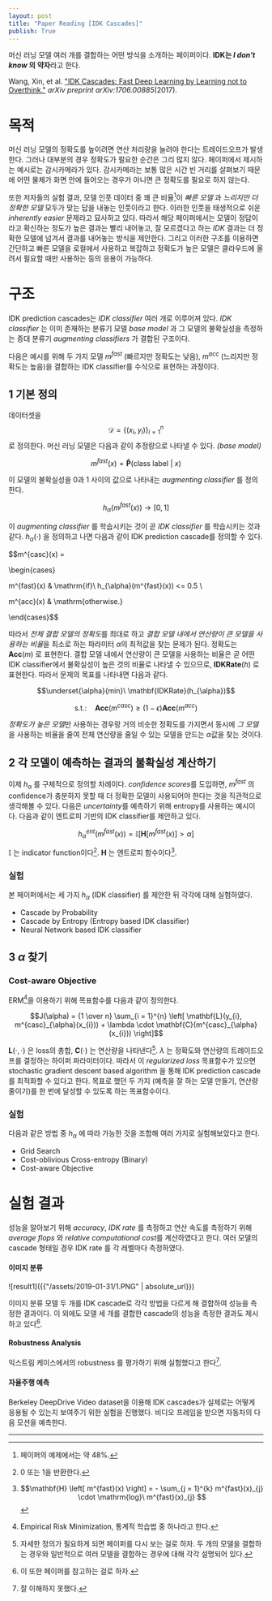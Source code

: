 ```yaml
---
layout: post
title: "Paper Reading [IDK Cascades]"
publish: True
---
```


머신 러닝 모델 여러 개를 결합하는 어떤 방식을 소개하는 페이퍼이다. **IDK는 *I don't know* 의 약자**라고 한다.

Wang, Xin, et al. ["IDK Cascades: Fast Deep Learning by Learning not to Overthink."](https://arxiv.org/abs/1706.00885) *arXiv preprint arXiv:1706.00885*(2017).

# 목적

머신 러닝 모델의 정확도를 높이려면 연산 처리량을 늘려야 한다는 트레이드오프가 발생한다. 그러나 대부분의 경우 정확도가 필요한 순간은 그리 많지 않다. 페이퍼에서 제시하는 예시로는 감시카메라가 있다. 감시카메라는 보통 많은 시간 빈 거리를 살펴보기 때문에 어떤 물체가 화면 안에 들어오는 경우가 아니면 큰 정확도를 필요로 하지 않는다.

또한 저자들의 실험 결과, 모델 인풋 데이터 중 꽤 큰 비율[^1]이 *빠른 모델* 과 *느리지만 더 정확한 모델* 모두가 맞는 답을 내놓는 인풋이라고 한다. 이러한 인풋을 태생적으로 쉬운 *inherently easier* 문제라고 묘사하고 있다. 따라서 해당 페이퍼에서는 모델이 정답이라고 확신하는 정도가 높은 결과는  빨리 내어놓고, 잘 모르겠다고 하는 *IDK* 결과는 더 정확한 모델에 넘겨서 결과를 내어놓는 방식을 제안한다. 그리고 이러한 구조를 이용하면 간단하고 빠른 모델을 로컬에서 사용하고 복잡하고 정확도가 높은 모델은 클라우드에 올려서 필요할 때만 사용하는 등의 응용이 가능하다.

[^1]: 페이퍼의 예제에서는 약 48%.

# 구조

IDK prediction cascades는 *IDK classifier* 여러 개로 이루어져 있다. *IDK classifier* 는 이미 존재하는 분류기 모델 *base model* 과 그 모델의 불확실성을 측정하는 증대 분류기 *augmenting classifiers* 가 결합된 구조이다.

다음은 예시를 위해 두 가지 모델 $m^{fast}$ (빠르지만 정확도는 낮음), $m^{acc}$ (느리지만 정확도는 높음)을 결합하는 IDK classifier를 수식으로 표현하는 과정이다.

## 1 기본 정의

데이터셋을 $$\mathcal{D} = \left\{ (x_{i}, y_{i}) \right\} ^{n}_{i = 1}$$ 로 정의한다. 머신 러닝 모델은 다음과 같이 추정량으로 나타낼 수 있다. *(base model)*

$$m^{fast} (x) = \mathbf{\hat{P}}(\mathrm{class}\ \mathrm{label}\ |\ x)$$

이 모델의 불확실성을 0과 1 사이의 값으로 나타내는 *augmenting classifier* 를 정의한다.

$$h_{\alpha}(m^{fast}(x)) \to [0, 1]$$

이 *augmenting classifier* 를 학습시키는 것이 곧 *IDK classifier* 를 학습시키는 것과 같다. $h_{\alpha}(\cdot)$ 을 정의하고 나면 다음과 같이 IDK prediction cascade를 정의할 수 있다.

$$m^{casc}(x) =

\begin{cases}

m^{fast}(x) & \mathrm{if}\ h_{\alpha}(m^{fast}(x)) <= 0.5 \\

m^{acc}(x) & \mathrm{otherwise.}

\end{cases}$$

따라서 *전체 결합 모델의 정확도*를 최대로 하고 *결합 모델 내에서 연산량이 큰 모델을 사용하는 비율*을 최소로 하는 파라미터 $\alpha$의 최적값을 찾는 문제가 된다. 정확도는 $\mathbf{Acc}(m)$ 로 표현한다. 결합 모델 내에서 연산량이 큰 모델을 사용하는 비율은 곧 어떤 IDK classifier에서 불확실성이 높은 것의 비율로 나타낼 수 있으므로, $\mathbf{IDKRate}(h)$ 로 표현한다. 따라서 문제의 목표를 나타내면 다음과 같다.

$$\underset{\alpha}{min}\ \mathbf{IDKRate}(h_{\alpha})$$

$$\mathrm{s.t.:}\quad \mathbf{Acc}(m^{casc}) \ge (1 - \epsilon)\mathbf{Acc}(m^{acc})$$

*정확도가 높은 모델*만 사용하는 경우랑 거의 비슷한 정확도를 가지면서 동시에 *그 모델*을 사용하는 비율을 줄여 전체 연산량을 줄일 수 있는 모델을 만드는 $\alpha$값을 찾는 것이다.

## 2 각 모델이 예측하는 결과의 불확실성 계산하기

이제 $h_{\alpha}$ 를 구체적으로 정의할 차례이다. *confidence scores*를 도입하면, $m^{fast}$ 의 confidence가 충분하지 못할 때 더 정확한 모델이 사용되어야 한다는 것을 직관적으로 생각해볼 수 있다. 다음은 *uncertainty*를 예측하기 위해 entropy를 사용하는 예시이다. 다음과 같이 엔트로피 기반의 IDK classifier를 제안하고 있다.

$$h^{ent}_{\alpha}(m^{fast}(x)) = \mathbb{I}\left[\mathbf{H}\left[m^{fast}(x)\right] > \alpha \right]$$

$\mathbb{I}$ 는 indicator function이다[^5]. $\mathbf{H}$ 는 엔트로피 함수이다[^4].

[^4]: $$\mathbf{H} \left[ m^{fast}(x) \right] = - \sum_{j = 1}^{k} m^{fast}(x)_{j} \cdot \mathrm{log}\ m^{fast}(x)_{j} $$

[^5]: 0 또는 1을 반환한다.

### 실험

본 페이퍼에서는 세 가지 $h_{\alpha}$ (IDK classifier) 를 제안한 뒤 각각에 대해 실험하였다.

- Cascade by Probability
- Cascade by Entropy (Entropy based IDK classifier)
- Neural Network based IDK classifier

## 3 $\alpha$ 찾기

### Cost-aware Objective

ERM[^2]을 이용하기 위해 목표함수를 다음과 같이 정의한다.

$$J(\alpha) = {1 \over n} \sum_{i = 1}^{n} \left[ \mathbf{L}(y_{i}, m^{casc}_{\alpha}(x_{i})) + \lambda \cdot \mathbf{C}(m^{casc}_{\alpha}(x_{i})) \right]$$

$\mathbf{L}(\cdot, \cdot)$ 은 loss의 총합, $\mathbf{C}(\cdot)$ 는 연산량을 나타낸다[^3]. $\lambda$ 는 정확도와 연산량의 트레이드오프를 결정하는 하이퍼 파라미터이다. 따라서 이 *regularized loss* 목표함수가 있으면 stochastic gradient descent based algorithm 을 통해 IDK prediction cascade를 최적화할 수 있다고 한다. 목표로 했던 두 가지 (예측을 잘 하는 모델 만들기, 연산량 줄이기)를 한 번에 달성할 수 있도록 하는 목표함수이다.

[^2]: Empirical Risk Minimization, 통계적 학습법 중 하나라고 한다.
[^3]: 자세한 정의가 필요하게 되면 페이퍼를 다시 보는 걸로 하자. 두 개의 모델을 결합하는 경우와 일반적으로 여러 모델을 결합하는 경우에 대해 각각 설명되어 있다.

### 실험

다음과 같은 방법 중 $h_{\alpha}$ 에 따라 가능한 것을 조합해 여러 가지로 실험해보았다고 한다.

- Grid Search
- Cost-oblivious Cross-entropy (Binary)
- Cost-aware Objective

# 실험 결과

성능을 알아보기 위해 *accuracy*, *IDK rate* 를 측정하고 연산 속도를 측정하기 위해 *average flops* 와 *relative computational cost*를 계산하였다고 한다. 여러 모델의 cascade 형태일 경우 IDK rate 를 각 레벨마다 측정하였다.

#### 이미지 분류

![result1]({{"/assets/2019-01-31/1.PNG" | absolute_url}})

이미지 분류 모델 두 개를 IDK cascade로 각각 방법을 다르게 해 결합하여 성능을 측정한 결과이다. 이 외에도 모델 세 개를 결합한 cascade의 성능을 측정한 결과도 제시하고 있다[^7].

[^7]: 이 또한 페이퍼를 참고하는 걸로 하자.

#### Robustness Analysis

익스트림 케이스에서의 robustness 를 평가하기 위해 실험했다고 한다[^6].

[^6]: 잘 이해하지 못했다.

#### 자율주행 예측

Berkeley DeepDrive Video dataset을 이용해 IDK cascades가 실제로는 어떻게 응용될 수 있는지 보여주기 위한 실험을 진행했다. 비디오 프레임을 받으면 자동차의 다음 모션을 예측한다.

---

